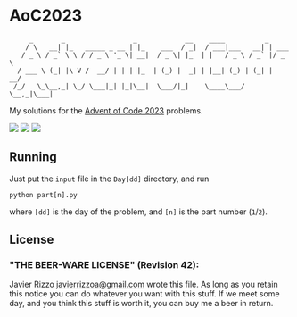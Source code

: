 # AoC2023

```
     _       _                 _            __    ____          _
    / \   __| |_   _____ _ __ | |_    ___  / _|  / ___|___   __| | ___
   / _ \ / _` \ \ / / _ \ '_ \| __|  / _ \| |_  | |   / _ \ / _` |/ _ \
  / ___ \ (_| |\ V /  __/ | | | |_  | (_) |  _| | |__| (_) | (_| |  __/
 /_/   \_\__,_| \_/ \___|_| |_|\__|  \___/|_|    \____\___/ \__,_|\___|

```

My solutions for the [Advent of Code 2023](https://adventofcode.com/2023)
problems.

![](https://img.shields.io/badge/day%20📅-13-blue)
![](https://img.shields.io/badge/stars%20⭐-24-yellow)
![](https://img.shields.io/badge/days%20completed-12-red)

## Running

Just put the `input` file in the `Day[dd]` directory, and run

```
python part[n].py
```

where `[dd]` is the day of the problem, and `[n]` is the part number (`1`/`2`).

## License

### "THE BEER-WARE LICENSE" (Revision 42):

Javier Rizzo <javierrizzoa@gmail.com> wrote this file. As long as you retain
this notice you can do whatever you want with this stuff. If we meet some day,
and you think this stuff is worth it, you can buy me a beer in return.

